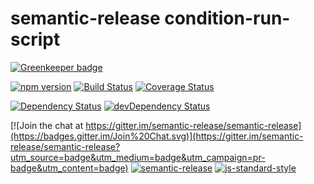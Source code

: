 # semantic-release condition-run-script

[![Greenkeeper badge](https://badges.greenkeeper.io/semantic-release/condition-run-script.svg)](https://greenkeeper.io/)

[![npm version](https://badge.fury.io/js/%40semantic-release%2Fcondition-run-script.svg)](http://badge.fury.io/js/%40semantic-release%2Fcondition-run-script)
[![Build Status](https://travis-ci.org/semantic-release/condition-run-script.svg?branch=next)](https://travis-ci.org/semantic-release/condition-run-script)
[![Coverage Status](https://coveralls.io/repos/semantic-release/condition-run-script/badge.svg?branch=next&service=github)](https://coveralls.io/github/semantic-release/condition-run-script?branch=next)

[![Dependency Status](https://david-dm.org/semantic-release/condition-run-script/next.svg)](https://david-dm.org/semantic-release/condition-run-script/next)
[![devDependency Status](https://david-dm.org/semantic-release/condition-run-script/next/dev-status.svg)](https://david-dm.org/semantic-release/condition-run-script/next#info=devDependencies)

[![Join the chat at https://gitter.im/semantic-release/semantic-release](https://badges.gitter.im/Join%20Chat.svg)](https://gitter.im/semantic-release/semantic-release?utm_source=badge&utm_medium=badge&utm_campaign=pr-badge&utm_content=badge)
[![semantic-release](https://img.shields.io/badge/%20%20%F0%9F%93%A6%F0%9F%9A%80-semantic--release-e10079.svg)](https://github.com/semantic-release/semantic-release)
[![js-standard-style](https://img.shields.io/badge/code%20style-standard-brightgreen.svg?style=flat)](https://github.com/feross/standard)
